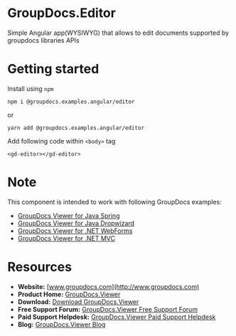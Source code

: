 # GroupDocs.Editor

Simple Angular app(WYSIWYG) that allows to edit documents supported by groupdocs libraries APIs

# Getting started

Install using `npm`

`npm i @groupdocs.examples.angular/editor`

or 

`yarn add @groupdocs.examples.angular/editor`

Add following code within `<body>` tag

```JS
<gd-editor></gd-editor>
```

# Note
This component is intended to work with following GroupDocs examples:

- [GroupDocs Viewer for Java Spring](https://github.com/groupdocs-editor/GroupDocs.Editor-for-Java-Spring)
- [GroupDocs Viewer for Java Dropwizard](https://github.com/groupdocs-editor/GroupDocs.Editor-for-Java-Dropwizard)
- [GroupDocs Viewer for .NET WebForms](https://github.com/groupdocs-editor/GroupDocs.Editor-for-.NET-WebForms)
- [GroupDocs Viewer for .NET MVC](https://github.com/groupdocs-editor/GroupDocs.Editor-for-.NET-MVC)

# Resources

- **Website:** [www.groupdocs.com](http://www.groupdocs.com)
- **Product Home:** [GroupDocs.Viewer](https://products.groupdocs.com/viewer)
- **Download:** [Download GroupDocs.Viewer](http://downloads.groupdocs.com/viewer)
- **Free Support Forum:** [GroupDocs.Viewer Free Support Forum](https://forum.groupdocs.com/c/viewer)
- **Paid Support Helpdesk:** [GroupDocs.Viewer Paid Support Helpdesk](https://helpdesk.groupdocs.com)
- **Blog:** [GroupDocs.Viewer Blog](https://blog.groupdocs.com/category/groupdocs-viewer-product-family/)
